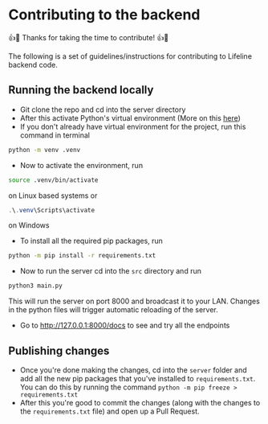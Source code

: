 # Contributing to the backend

:+1::tada: Thanks for taking the time to contribute! :+1::tada:

The following is a set of guidelines/instructions for contributing to Lifeline backend code.

## Running the backend locally
 
- Git clone the repo and cd into the server directory
- After this activate Python's virtual environment (More on this [here](https://towardsdatascience.com/virtual-environments-104c62d48c54))
- If you don't already have virtual environment for the project, run this command in terminal 
```bash
python -m venv .venv
```
- Now to activate the environment, run  
```bash
source .venv/bin/activate
```
on Linux based systems or
```powershell
.\.venv\Scripts\activate
```
on Windows
- To install all the required pip packages, run 
```bash
python -m pip install -r requirements.txt
```
- Now to run the server cd into the `src` directory and run
```bash
python3 main.py
```
This will run the server on port 8000 and broadcast it to your LAN. Changes in the python files will trigger automatic reloading of the server.
- Go to http://127.0.0.1:8000/docs to see and try all the endpoints


## Publishing changes

- Once you're done making the changes, cd into the `server` folder and  add all the new pip packages that you've installed to `requirements.txt`. You can do this by running the command `python -m pip freeze > requirements.txt`
- After this you're good to commit the changes (along with the changes to the `requirements.txt` file) and open up a Pull Request.

